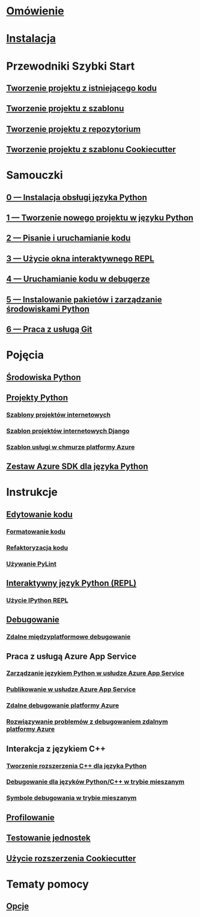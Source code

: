# [Omówienie](python-in-visual-studio.md)
# [Instalacja](installation.md)
# Przewodniki Szybki Start
## [Tworzenie projektu z istniejącego kodu](quickstart-01-project-from-existing.md)
## [Tworzenie projektu z szablonu](quickstart-02-project-from-template.md)
## [Tworzenie projektu z repozytorium](quickstart-03-project-from-repository.md)
## [Tworzenie projektu z szablonu Cookiecutter](quickstart-04-project-from-cookiecutter.md)
# Samouczki
## [0 — Instalacja obsługi języka Python](vs-tutorial-01-00.md)
## [1 — Tworzenie nowego projektu w języku Python](vs-tutorial-01-01.md)
## [2 — Pisanie i uruchamianie kodu](vs-tutorial-01-02.md)
## [3 — Użycie okna interaktywnego REPL](vs-tutorial-01-03.md)
## [4 — Uruchamianie kodu w debugerze](vs-tutorial-01-04.md)
## [5 — Instalowanie pakietów i zarządzanie środowiskami Python](vs-tutorial-01-05.md)
## [6 — Praca z usługą Git](vs-tutorial-01-06.md)
# Pojęcia
## [Środowiska Python](python-environments.md)
## [Projekty Python](python-projects.md)
### [Szablony projektów internetowych](template-web.md)
### [Szablon projektów internetowych Django](template-django.md)
### [Szablon usługi w chmurze platformy Azure](template-azure-cloud-service.md)
## [Zestaw Azure SDK dla języka Python](azure-sdk-for-python.md)
# Instrukcje
## [Edytowanie kodu](code-editing.md)
### [Formatowanie kodu](code-formatting.md)
### [Refaktoryzacja kodu](code-refactoring.md)
### [Używanie PyLint](code-pylint.md)
## [Interaktywny język Python (REPL)](interactive-repl.md)
### [Użycie IPython REPL](interactive-repl-ipython.md)
## [Debugowanie](debugging.md)
### [Zdalne międzyplatformowe debugowanie](debugging-cross-platform-remote.md)
## Praca z usługą Azure App Service
### [Zarządzanie językiem Python w usłudze Azure App Service](managing-python-on-azure-app-service.md)
### [Publikowanie w usłudze Azure App Service](publishing-to-azure.md)
### [Zdalne debugowanie platformy Azure](debugging-azure-remote.md)
### [Rozwiązywanie problemów z debugowaniem zdalnym platformy Azure](debugging-azure-remote-troubleshooting.md)
## Interakcja z językiem C++
### [Tworzenie rozszerzenia C++ dla języka Python](cpp-and-python.md)
### [Debugowanie dla języków Python/C++ w trybie mieszanym](debugging-mixed-mode.md)
### [Symbole debugowania w trybie mieszanym](debugging-symbols-for-mixed-mode.md)
## [Profilowanie](profiling.md)
## [Testowanie jednostek](unit-testing.md)
## [Użycie rozszerzenia Cookiecutter](cookiecutter.md)
# Tematy pomocy
## [Opcje](options.md)
